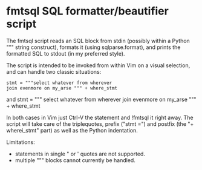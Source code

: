 # fmtsql SQL formatter/beautifier script

The fmtsql script reads an SQL block from stdin (possibly within a
Python """ string construct), formats it (using sqlparse.format), and
prints the formatted SQL to stdout (in my preferred style).

The script is intended to be invoked from within Vim on a visual selection,
and can handle two classic situations:

    stmt = """select whatever from wherever
    join evenmore on my_arse """ + where_stmt

and
    stmt = """
        select whatever from wherever
        join evenmore on my_arse
    """ + where_stmt

In both cases in Vim just Ctrl-V the statement and !fmtsql it right away.
The script will take care of the triplequotes, prefix ("stmt =") and
postfix (the "+ wherei\_stmt" part) as well as the Python indentation.

Limitations:
 * statements in single " or ' quotes are not supported.
 * multiple """ blocks cannot currently be handled.
